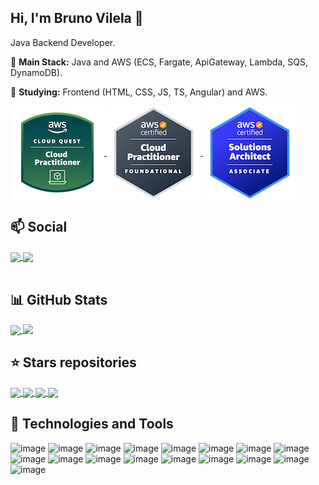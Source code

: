 ## Hi, I'm Bruno Vilela 👋

Java Backend Developer.

:pushpin: **Main Stack:** Java and AWS (ECS, Fargate, ApiGateway, Lambda, SQS, DynamoDB).

:dart: **Studying:** Frontend (HTML, CSS, JS, TS, Angular) and AWS.

<!--
![Profile View Counter](https://komarev.com/ghpvc/?username=bvilela)
-->

<a href="https://www.credly.com/badges/b9f1b1e9-1084-41d3-a6c3-d56c14ab0440">
  <img align="center" src="images/aws-cloud-quest-cloud-practitioner-150x150.png" />
</a>

<a href="https://www.credly.com/badges/a73023cf-381c-48d2-a3ee-6c9e4c99556e/public_url">
  <img align="center" src="images/aws-certified-cloud-practitioner-150x150.png" />
</a>

<a href="https://www.credly.com/badges/1ba75e51-7c19-46e5-98b1-991c6ae26380/public_url">
  <img align="center" src="images/aws-certified-solutions-architect-associate-150x150.png" />
</a>

## :mailbox: Social
<a href="https://www.linkedin.com/in/bruno-vilela-19959b95/">
  <img align="center" src="https://img.shields.io/badge/linkedin-%230077B5.svg?style=for-the-badge&logo=linkedin&logoColor=white" />
</a>
<a href="https://medium.com/@brunovilela2008">
  <img align="center" src="https://img.shields.io/badge/Medium-12100E?style=for-the-badge&logo=medium&logoColor=white" />
</a>

<br/>
<br/>

## :bar_chart: GitHub Stats
<a href="#">
  <img align="center" width="450" src="https://github-readme-stats.vercel.app/api?username=bvilela&show_icons=true&theme=github_dark&include_all_commits=true" />
</a>
<a href="#">
  <img align="top" width="350" src="https://github-readme-stats.vercel.app/api/top-langs/?username=bvilela&layout=compact&theme=github_dark" />
</a>


## :star: Stars repositories

<a href="https://github.com/bvilela/poc-spring-cloud-open-feign">
  <img align="center" src="https://github-readme-stats.vercel.app/api/pin/?username=bvilela&repo=poc-spring-cloud-open-feign&show_owner=true&theme=github_dark" />
</a>
<a href="https://github.com/bvilela/poc-angular-firebase">
  <img align="center" src="https://github-readme-stats.vercel.app/api/pin/?username=bvilela&repo=poc-angular-firebase&show_owner=true&theme=github_dark" />
</a>
<a href="https://github.com/bvilela/poc-github-actions">
  <img align="center" src="https://github-readme-stats.vercel.app/api/pin/?username=bvilela&repo=poc-github-actions&show_owner=true&theme=github_dark" />
</a>
<a href="https://github.com/bvilela/java-util-validation-lib">
  <img align="center" src="https://github-readme-stats.vercel.app/api/pin/?username=bvilela&repo=java-util-validation-lib&show_owner=true&theme=github_dark" />
</a>

## 🔧 Technologies and Tools

![image](https://img.shields.io/badge/Java-ED8B00?style=for-the-badge&logo=java&logoColor=white)
![image](https://img.shields.io/badge/Spring-6DB33F?style=for-the-badge&logo=spring&logoColor=white)
![image](https://img.shields.io/badge/Spring_Boot-F2F4F9?style=for-the-badge&logo=spring-boot)
![image](https://img.shields.io/badge/GitLab-330F63?style=for-the-badge&logo=gitlab&logoColor=white)
![image](https://img.shields.io/badge/GitHub-100000?style=for-the-badge&logo=github&logoColor=white)
![image](https://img.shields.io/badge/GitHub_Actions-2088FF?style=for-the-badge&logo=github-actions&logoColor=white)
![image](https://img.shields.io/badge/Amazon_AWS-232F3E?style=for-the-badge&logo=amazon-aws&logoColor=white)
![image](https://img.shields.io/badge/Terraform-7B42BC?style=for-the-badge&logo=terraform&logoColor=white)
![image](https://img.shields.io/badge/Eclipse-2C2255?style=for-the-badge&logo=eclipse&logoColor=white)
![image](https://img.shields.io/badge/Visual_Studio_Code-0078D4?style=for-the-badge&logo=visual%20studio%20code&logoColor=white)
![image](https://img.shields.io/badge/HTML5-E34F26?style=for-the-badge&logo=html5&logoColor=white)
![image](https://img.shields.io/badge/CSS3-1572B6?style=for-the-badge&logo=css3&logoColor=white)
![image](https://img.shields.io/badge/Sass-CC6699?style=for-the-badge&logo=sass&logoColor=white)
![image](https://img.shields.io/badge/JavaScript-F7DF1E?style=for-the-badge&logo=javascript&logoColor=black)
![image](https://img.shields.io/badge/TypeScript-007ACC?style=for-the-badge&logo=typescript&logoColor=white)
![image](https://img.shields.io/badge/Angular-DD0031?style=for-the-badge&logo=angular&logoColor=white)
![image](https://img.shields.io/badge/MySQL-00000F?style=for-the-badge&logo=mysql&logoColor=white)
<!-- ![image](https://img.shields.io/badge/Oracle-F80000?style=for-the-badge&logo=Oracle&logoColor=white) -->

<!--
**bvilela/bvilela** is a ✨ _special_ ✨ repository because its `README.md` (this file) appears on your GitHub profile.

Here are some ideas to get you started:

- 🔭 I’m currently working on ...
- 🌱 I’m currently learning ...
- 👯 I’m looking to collaborate on ...
- 🤔 I’m looking for help with ...
- 💬 Ask me about ...
- 📫 How to reach me: ...
- 😄 Pronouns: ...
- ⚡ Fun fact: ...
-->

<!--
Badges
https://github.com/Ileriayo/markdown-badges
https://github.com/iuricode/README-template/blob/main/badges/badges.md
https://github.com/alexandresanlim/Badges4-README.md-Profile
-->
